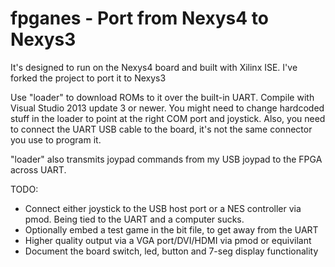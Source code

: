 fpganes - Port from Nexys4 to Nexys3
====================================

It's designed to run on the Nexys4 board and built with
Xilinx ISE. I've forked the project to port it to Nexys3

Use "loader" to download ROMs to it over the built-in UART.
Compile with Visual Studio 2013 update 3 or newer.
You might need to change hardcoded stuff in the loader to
point at the right COM port and joystick.
Also, you need to connect the UART USB cable to the board,
it's not the same connector you use to program it.

"loader" also transmits joypad commands from my USB joypad
to the FPGA across UART.

TODO:
 * Connect either joystick to the USB host port or a NES controller via pmod. Being tied to the UART and a computer sucks.
 * Optionally embed a test game in the bit file, to get away from the UART
 * Higher quality output via a VGA port/DVI/HDMI via pmod or equivilant
 * Document the board switch, led, button and 7-seg display functionality

